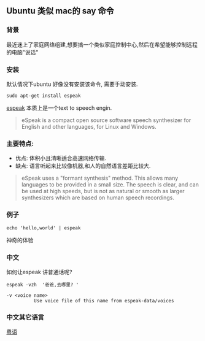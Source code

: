 ## Ubuntu 类似 mac的 say 命令
### 背景

最近迷上了家庭网络组建,想要搞一个类似家庭控制中心,然后在希望能够控制远程的电脑"说话"

### 安装

默认情况下ubuntu 好像没有安装该命令, 需要手动安装. 

`
sudo apt-get install espeak
`

[espeak](http://espeak.sourceforge.net) 本质上是一个text to speech engin. 
>eSpeak is a compact open source software speech synthesizer for English and other languages, for Linux and Windows.

### 主要特点: 

- 优点: 体积小且清晰适合高速网络传输.
- 缺点: 语言听起来比较像机器,和人的自然语言差距比较大.

>eSpeak uses a "formant synthesis" method. This allows many languages to be provided in a small size. The speech is clear, and can be used at high speeds, but is not as natural or smooth as larger synthesizers which are based on human speech recordings.

### 例子


`
	echo 'hello,world' | espeak
`

神奇的体验

### 中文

如何让espeak 讲普通话呢? 

`
	espeak -vzh  '爸爸,去哪里? '
`

	-v <voice name>
              Use voice file of this name from espeak-data/voices


### 中文其它语言

[粤语](http://espeak.sourceforge.net/data/)




